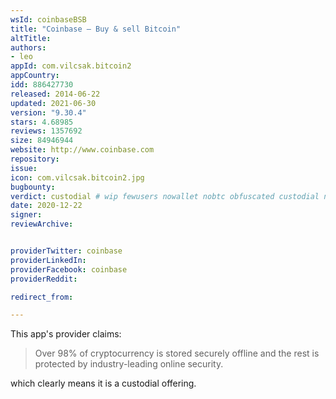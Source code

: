 ```yaml
---
wsId: coinbaseBSB
title: "Coinbase – Buy & sell Bitcoin"
altTitle: 
authors:
- leo
appId: com.vilcsak.bitcoin2
appCountry: 
idd: 886427730
released: 2014-06-22
updated: 2021-06-30
version: "9.30.4"
stars: 4.68985
reviews: 1357692
size: 84946944
website: http://www.coinbase.com
repository: 
issue: 
icon: com.vilcsak.bitcoin2.jpg
bugbounty: 
verdict: custodial # wip fewusers nowallet nobtc obfuscated custodial nosource nonverifiable reproducible bounty defunct
date: 2020-12-22
signer: 
reviewArchive:


providerTwitter: coinbase
providerLinkedIn: 
providerFacebook: coinbase
providerReddit: 

redirect_from:

---
```


This app's provider claims:

> Over 98% of cryptocurrency is stored securely offline and the rest is
  protected by industry-leading online security.

which clearly means it is a custodial offering.
